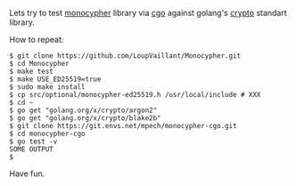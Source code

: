 Lets try to test [monocypher](https://monocypher.org/) library
via [cgo](https://golang.org/cmd/cgo/) against
golang's [crypto](https://golang.org/pkg/crypto/) standart library.

How to repeat:
```
$ git clone https://github.com/LoupVaillant/Monocypher.git
$ cd Monocypher
$ make test
$ make USE_ED25519=true
$ sudo make install
$ cp src/optional/monocypher-ed25519.h /usr/local/include # XXX
$ cd ~
$ go get "golang.org/x/crypto/argon2"
$ go get "golang.org/x/crypto/blake2b"
$ git clone https://git.envs.net/mpech/monocypher-cgo.git
$ cd monocypher-cgo
$ go test -v
SOME OUTPUT
$

```

Have fun.
